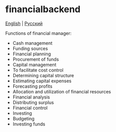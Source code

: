 # financialbackend

[English](financialbackend.md) | [Русский](financialbackend.ru.md)

Functions of financial manager:
- Cash management
- Funding sources
- Financial planning
- Procurement of funds
- Capital management
- To facilitate cost control
- Determining capital structure
- Estimating capital expenses
- Forecasting profits
- Allocation and utilization of financial resources
- Financial analysis
- Distributing surplus
- Financial control
- Investing
- Budgeting
- Investing funds
